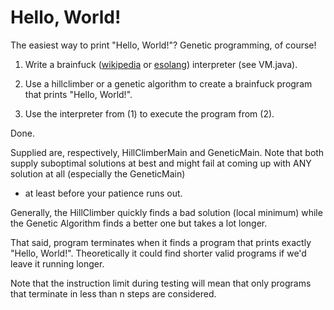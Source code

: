 # Hello, World!

The easiest way to print "Hello, World!"? Genetic programming, of course!

1. Write a brainfuck ([wikipedia](https://en.wikipedia.org/wiki/Brainfuck) 
  or [esolang](https://esolangs.org/wiki/Brainfuck)) interpreter (see VM.java).
  
2. Use a hillclimber or a genetic algorithm to create a brainfuck program that prints "Hello, World!".

3. Use the interpreter from (1) to execute the program from (2). 

Done.

Supplied are, respectively, HillClimberMain and GeneticMain. Note that both supply suboptimal 
solutions at best and might fail at coming up with ANY solution at all (especially the GeneticMain) 
- at least before your patience runs out.  

Generally, the HillClimber quickly finds a bad solution (local minimum) while the Genetic Algorithm 
finds a better one but takes a lot longer.  

That said, program terminates when it finds a program that prints exactly "Hello, World!". Theoretically it could 
find shorter valid programs if we'd leave it running longer.

Note that the instruction limit during testing will mean that only programs that terminate in less than n steps are considered. 
